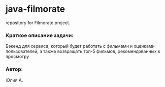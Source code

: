 # java-filmorate
repository for Filmorate project.

### Краткое описание задачи:
Бэкенд для сервиса, который будет работать с фильмами и оценками пользователей, а также возвращать топ-5 фильмов, 
рекомендованных к просмотру

### Автор:
Юлия А.